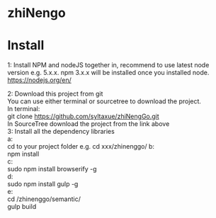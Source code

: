 # zhiNengo  


# Install  
1: Install NPM and nodeJS together in, recommend to use latest node version e.g. 5.x.x. npm 3.x.x will be installed once you installed node.
https://nodejs.org/en/  

2:  Download this project from git   
You can use either terminal or sourcetree to download the project.   
In terminal:   
git clone https://github.com/syltaxue/zhiNengGo.git   
In SourceTree download the project from the link above   
3: Install all the dependency libraries   
  a:    
  cd to your project folder e.g. cd xxx/zhinenggo/
  b:   
  npm install   
  c:  
  sudo npm install browserify -g   
  d:   
  sudo npm install gulp -g   
  e:   
  cd /zhinenggo/semantic/   
  gulp build   
